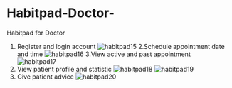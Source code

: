 # Habitpad-Doctor-

Habitpad for Doctor
1. Register and login account
![habitpad15](https://user-images.githubusercontent.com/76723340/178692978-1e6e0e24-95fa-4fe8-9d4d-d2469b9eee46.png)
2.Schedule appointment date and time
![habitpad16](https://user-images.githubusercontent.com/76723340/178692988-a7232744-fa35-41db-8b40-ea930573917f.png)
3.View active and past appointment 
![habitpad17](https://user-images.githubusercontent.com/76723340/178692999-34186acb-ff09-4a33-8ab7-f9d0a9448b14.png)
4. View patient profile and statistic
![habitpad18](https://user-images.githubusercontent.com/76723340/178693042-0b3dcf8f-4779-4330-8900-b19404d4d7ae.png)
![habitpad19](https://user-images.githubusercontent.com/76723340/178693135-5a3259c3-9765-4dd6-a9be-ae68098e19c6.png)
5. Give patient advice
![habitpad20](https://user-images.githubusercontent.com/76723340/178692967-4a78bd46-e090-42be-a908-948a8fadc2e3.png)
